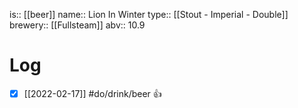 is:: [[beer]]
name:: Lion In Winter
type:: [[Stout - Imperial - Double]]
brewery:: [[Fullsteam]]
abv:: 10.9

# Log
- [x] [[2022-02-17]] #do/drink/beer 👍
